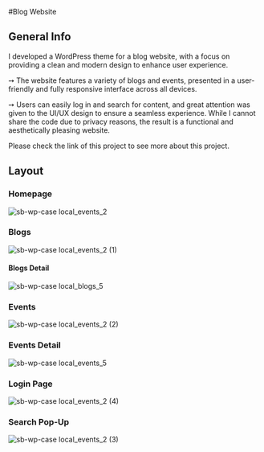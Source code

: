 #Blog Website

## General Info

I developed a WordPress theme for a blog website, with a focus on providing a clean and modern design to enhance user experience. 

➙ The website features a variety of blogs and events, presented in a user-friendly and fully responsive interface across all devices. 

➙ Users can easily log in and search for content, and great attention was given to the UI/UX design to ensure a seamless experience. While I cannot share the code due to privacy reasons, the result is a functional and aesthetically pleasing website.

Please check the link of this project to see more about this project.

## Layout

### Homepage

![sb-wp-case local_events_2](https://user-images.githubusercontent.com/94520965/224327893-5104f0f4-97db-46e5-97ae-84b427fc833f.png)

### Blogs

![sb-wp-case local_events_2 (1)](https://user-images.githubusercontent.com/94520965/224327949-d6773ac5-cf57-4c69-9c3c-82d5e2c2c51c.png)

#### Blogs Detail

![sb-wp-case local_blogs_5](https://user-images.githubusercontent.com/94520965/224328105-2e8ea17d-6f92-400c-b25f-a9b22aff19b7.png)

### Events

![sb-wp-case local_events_2 (2)](https://user-images.githubusercontent.com/94520965/224327983-56395042-27a4-483e-9e0a-e9ae272accf2.png)

### Events Detail

![sb-wp-case local_events_5](https://user-images.githubusercontent.com/94520965/224328184-b6b15809-ebe6-40d7-a7f6-cfe8ec1a79c2.png)

### Login Page

![sb-wp-case local_events_2 (4)](https://user-images.githubusercontent.com/94520965/224328255-2786af83-cd88-468f-bedc-289a760051e0.png)

### Search Pop-Up

![sb-wp-case local_events_2 (3)](https://user-images.githubusercontent.com/94520965/224328321-851db85b-af1a-41c4-a38c-5adbb753ce02.png)
